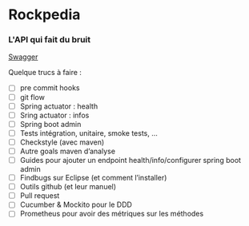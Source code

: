 # Rockpedia

### L'API qui fait du bruit

[Swagger](/swagger-ui.html)


Quelque trucs à faire :
- [ ] pre commit hooks
- [ ] git flow
- [ ] Spring actuator : health
- [ ] Sring actuator : infos
- [ ] Spring boot admin
- [ ] Tests intégration, unitaire, smoke tests, ...
- [ ] Checkstyle (avec maven)
- [ ] Autre goals maven d’analyse
- [ ] Guides pour ajouter un endpoint health/info/configurer spring boot admin
- [ ] Findbugs sur Eclipse (et comment l’installer)
- [ ] Outils github (et leur manuel)
- [ ] Pull request
- [ ] Cucumber & Mockito pour le DDD
- [ ] Prometheus pour avoir des métriques sur les méthodes
